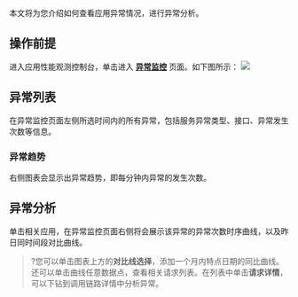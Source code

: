 本文将为您介绍如何查看应用异常情况，进行异常分析。

## 操作前提
进入应用性能观测控制台，单击进入 [**异常监控**](https://console.cloud.tencent.com/apm/monitor/exception) 页面。如下图所示：
![](https://qcloudimg.tencent-cloud.cn/raw/7cf74c7d59c17574dcdb83f72f73b655.png)

## 异常列表
在异常监控页面左侧所选时间内的所有异常，包括服务异常类型、接口、异常发生次数等信息。
### 异常趋势
右侧图表会显示出异常趋势，即每分钟内异常的发生次数。

## 异常分析
单击相关应用，在异常监控页面右侧将会展示该异常的异常次数时序曲线，以及昨日同时间段对比曲线。
>?您可以单击图表上方的**对比线选择**，添加一个月内特点日期的同比曲线。还可以单击曲线任意数据点，查看相关请求列表。在列表中单击**请求详情**，可以下钻到调用链路详情中分析异常。
